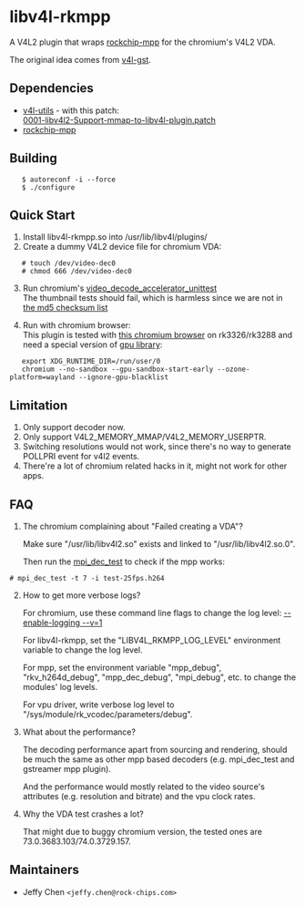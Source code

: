 # libv4l-rkmpp

A V4L2 plugin that wraps [rockchip-mpp](http://opensource.rock-chips.com/wiki_Mpp) for the chromium's V4L2 VDA.

The original idea comes from [v4l-gst](https://github.com/igel-oss/v4l-gst).

## Dependencies

* [v4l-utils](https://git.linuxtv.org/v4l-utils.git) - with this patch:  
  [0001-libv4l2-Support-mmap-to-libv4l-plugin.patch](https://github.com/JeffyCN/meta-rockchip/blob/master/common/recipes-multimedia/v4l2apps/v4l-utils/0001-libv4l2-Support-mmap-to-libv4l-plugin.patch)
* [rockchip-mpp](https://github.com/rockchip-linux/mpp)

## Building

```
   $ autoreconf -i --force
   $ ./configure
```

## Quick Start

1. Install libv4l-rkmpp.so into /usr/lib/libv4l/plugins/
2. Create a dummy V4L2 device file for chromium VDA:
```
   # touch /dev/video-dec0
   # chmod 666 /dev/video-dec0
```
3. Run chromium's [video_decode_accelerator_unittest](https://chromium.googlesource.com/chromium/src/+/HEAD/docs/media/gpu/vdatest_usage.md)  
   The thumbnail tests should fail, which is harmless since we are not in [the md5 checksum list](https://cs.chromium.org/chromium/src/media/test/data/test-25fps.h264.json)

4. Run with chromium browser:  
   This plugin is tested with [this chromium browser](https://github.com/JeffyCN/meta-rockchip/tree/master/dynamic-layers/recipes-browser/chromium) on rk3326/rk3288 and need a special version of [gpu library](https://github.com/JeffyCN/misc/tree/master/libmali-chromium):  
```
   export XDG_RUNTIME_DIR=/run/user/0
   chromium --no-sandbox --gpu-sandbox-start-early --ozone-platform=wayland --ignore-gpu-blacklist
```

## Limitation

1. Only support decoder now.
2. Only support V4L2_MEMORY_MMAP/V4L2_MEMORY_USERPTR.
3. Switching resolutions would not work, since there's no way to generate POLLPRI event for v4l2 events.
4. There're a lot of chromium related hacks in it, might not work for other apps.

## FAQ

1. The chromium complaining about "Failed creating a VDA"?  

   Make sure "/usr/lib/libv4l2.so" exists and linked to "/usr/lib/libv4l2.so.0".  

   Then run the [mpi_dec_test](https://github.com/rockchip-linux/mpp/blob/release/test/mpi_dec_test.c) to check if the mpp works:
```
# mpi_dec_test -t 7 -i test-25fps.h264
```  

2. How to get more verbose logs?  

   For chromium, use these command line flags to change the log level: [--enable-logging --v=1](https://www.chromium.org/for-testers/enable-logging)  

   For libv4l-rkmpp, set the "LIBV4L_RKMPP_LOG_LEVEL" environment variable to change the log level.  

   For mpp, set the environment variable "mpp_debug", "rkv_h264d_debug", "mpp_dec_debug", "mpi_debug", etc. to change the modules' log levels.  

   For vpu driver, write verbose log level to "/sys/module/rk_vcodec/parameters/debug".

3. What about the performance?  

   The decoding performance apart from sourcing and rendering, should be much the same as other mpp based decoders (e.g. mpi_dec_test and gstreamer mpp plugin).  

   And the performance would mostly related to the video source's attributes (e.g. resolution and bitrate) and the vpu clock rates.

4. Why the VDA test crashes a lot?  

   That might due to buggy chromium version, the tested ones are 73.0.3683.103/74.0.3729.157.

## Maintainers

* Jeffy Chen `<jeffy.chen@rock-chips.com>`
